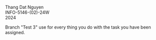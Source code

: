 Thang Dat Nguyen <br />
INFO-5146-(02)-24W <br />
2024 <br />

Branch "Test 3" use for every thing you do with the task you have been assigned.<br />